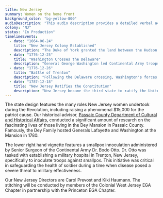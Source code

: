 ```yaml
---
title: New Jersey
summary: Women on the home front
background_color: "bg-yellow-800"
audioDescription: "This audio description provides a detailed verbal account of the New Jersey Tapestry, which depicts the state's crucial role during the Revolutionary War and its diverse cultural heritage."
colony: "NJ"
status: "In Production"
timelineEvents:
  - date: "1664-06-24"
    title: "New Jersey Colony Established"
    description: "The Duke of York granted the land between the Hudson and Delaware Rivers to Sir George Carteret and John Berkeley, establishing the colony of New Jersey."
  - date: "1776-12-25"
    title: "Washington Crosses the Delaware"
    description: "General George Washington led Continental Army troops across the icy Delaware River to launch a surprise attack on Hessian forces in Trenton, a pivotal moment in the Revolutionary War."
  - date: "1776-12-26"
    title: "Battle of Trenton"
    description: "Following the Delaware crossing, Washington's forces defeated Hessian troops in Trenton, boosting American morale and turning the tide of the war."
  - date: "1787-12-18"
    title: "New Jersey Ratifies the Constitution"
    description: "New Jersey became the third state to ratify the United States Constitution, unanimously approving the document and joining the new nation."
---
```


The state design features the many roles New Jersey women undertook
during the Revolution, including raising a phenomenal $15,000 for the
patriot cause. Our historical advisor, [Passaic County Department of
Cultural and Historical
Affairs](https://americastapestry.com/team/historical-partners/#dcha),
conducted a significant amount of research on the fascinating lives of
those living in the Dey Mansion in Passaic County. Famously, the Dey
Family hosted Generals Lafayette and Washington at the Mansion in 1780.

The lower right hand vignette features a smallpox innoculation administered by 
Senior Surgeon of the Continental Army Dr. Bodo Otto. Dr. Otto was tasked with
establishing a military hospital in Trenton, New Jersey, specifically to inoculate
troops against smallpox. This initiative was critical in safeguarding the health of
soldier during a time when disease posed a severe threat to military effectiveness. 

Our New Jersey Directors are Carol Prevost and Kiki Haumann. The stitching
will be conducted by members of the Colonial West Jersey EGA Chapter in
partnership with the Princeton EGA Chapter.
